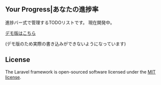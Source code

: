 ## Your Progress|あなたの進捗率
進捗バー式で管理するTODOリストです。
現在開発中。

<a href="https://my-portfolio.site/yp/public/" target="_blank">デモ版はこちら</a>

(デモ版のため実際の書き込みができないようになっています)


## License

The Laravel framework is open-sourced software licensed under the [MIT license](https://opensource.org/licenses/MIT).
